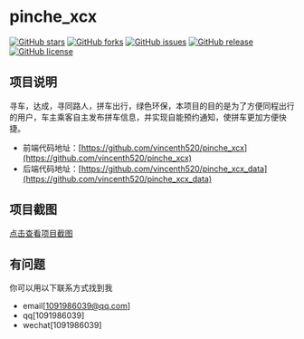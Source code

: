 # pinche_xcx

[![GitHub stars](https://img.shields.io/github/stars/vincenth520/pinche_xcx.svg)](https://github.com/vincenth520/pinche_xcx/stargazers)
[![GitHub forks](https://img.shields.io/github/forks/vincenth520/pinche_xcx.svg)](https://github.com/vincenth520/pinche_xcx/network)
[![GitHub issues](https://img.shields.io/github/issues/vincenth520/pinche_xcx.svg)](https://github.com/vincenth520/pinche_xcx/issues)
[![GitHub release](https://img.shields.io/github/release/vincenth520/pinche_xcx.svg)](https://github.com/vincenth520/pinche_xcx/releases)
[![GitHub license](https://img.shields.io/badge/license-MIT-blue.svg)](https://raw.githubusercontent.com/vincenth520/pinche_xcx/master/LICENSE)

## 项目说明

寻车，达成，寻同路人，拼车出行，绿色环保，本项目的目的是为了方便同程出行的用户，车主乘客自主发布拼车信息，并实现自能预约通知，使拼车更加方便快捷。


- 前端代码地址：[https://github.com/vincenth520/pinche_xcx](https://github.com/vincenth520/pinche_xcx)
- 后端代码地址：[https://github.com/vincenth520/pinche_xcx_data](https://github.com/vincenth520/pinche_xcx_data)



## 项目截图

[点击查看项目截图](http://7xr6xf.com1.z0.glb.clouddn.com/pinche.gif)



## 有问题
你可以用以下联系方式找到我
- email[[1091986039@qq.com](mailto:1091986039@qq.com)]
- qq[1091986039]
- wechat[1091986039]

